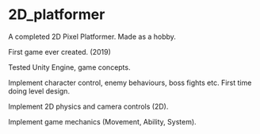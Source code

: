 # 2D_platformer
A completed 2D Pixel Platformer. Made as a hobby.

First game ever created. (2019)

Tested Unity Engine, game concepts.

Implement character control, enemy behaviours, boss fights etc.
First time doing level design.

Implement 2D physics and camera controls (2D).

Implement game mechanics (Movement, Ability, System).
